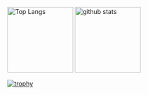 <p align="left"> 
  <img alt="Top Langs" height="150px" src="https://github-readme-stats.vercel.app/api/top-langs/?username=mori-kei&layout=compact&count_private=true&show_icons=true&theme=onedark" />
  <img alt="github stats" height="150px" src="https://github-readme-stats.vercel.app/api?username=mori-kei&count_private=true&show_icons=true&show_icons=true&theme=onedark" />
</p>

[![trophy](https://github-profile-trophy.vercel.app/?username=mori-kei&theme=onedark&column=7
)](https://github.com/ryo-ma/github-profile-trophy)
